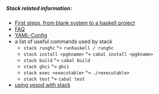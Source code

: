 ##### Stack related information:

 * [First steps, from blank system to a haskell project](https://github.com/commercialhaskell/stack/blob/master/doc/GUIDE.md)
 * [FAQ](https://github.com/commercialhaskell/stack/blob/master/doc/faq.md)
 * [YAML-Config](https://github.com/commercialhaskell/stack/blob/master/doc/yaml_configuration.md)
 * a list of useful commands used by stack
   * `stack runghc` ^= `runhaskell / runghc`
   * `stack install <pgkname>` ^= `cabal install <pgkname>`
   * `stack build` ^= `cabal build`
   * `stack ghci` ^= `ghci`
   * `stack exec <executable>` ^= `./<executable>`
   * `stack test` ^= `cabal test`
 * [using yesod with stack](http://www.yesodweb.com/blog/2015/06/stack-support-yesod-devel)
